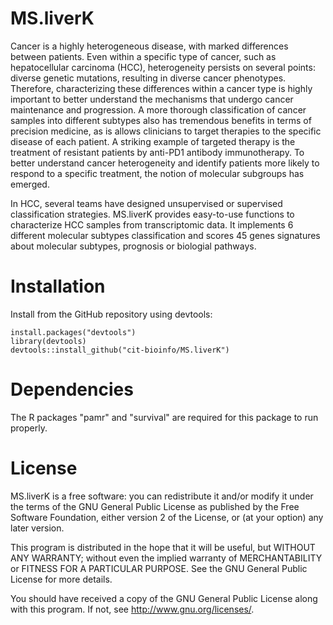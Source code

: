 # MS.liverK

  Cancer is a highly heterogeneous disease, with marked differences between patients. Even within a specific type of cancer, such as hepatocellular carcinoma (HCC), heterogeneity persists on several points: diverse genetic mutations, resulting in diverse cancer phenotypes. Therefore, characterizing these differences within a cancer type is highly important to better understand the mechanisms that undergo cancer maintenance and progression. A more thorough classification of cancer samples into different subtypes also has tremendous benefits in terms of precision medicine, as is allows clinicians to target therapies to the specific disease of each patient. A striking example of targeted therapy is the treatment of resistant patients by anti-PD1 antibody immunotherapy. To better understand cancer heterogeneity and identify patients more likely to respond to a specific treatment, the notion of molecular subgroups has emerged.
  
  In HCC, several teams have designed unsupervised or supervised classification strategies. MS.liverK provides easy-to-use functions to characterize HCC samples from transcriptomic data. It implements 6 different molecular subtypes classification and scores 45 genes signatures about molecular subtypes, prognosis or biologial pathways.

Installation
========
Install from the GitHub repository using devtools:

    install.packages("devtools")
    library(devtools)
    devtools::install_github("cit-bioinfo/MS.liverK")

Dependencies
========
The R packages "pamr" and "survival" are required for this package to run properly.

License
========

MS.liverK is a free software: you can redistribute it and/or modify
it under the terms of the GNU General Public License as published by
the Free Software Foundation, either version 2 of the License, or
(at your option) any later version.

This program is distributed in the hope that it will be useful,
but WITHOUT ANY WARRANTY; without even the implied warranty of
MERCHANTABILITY or FITNESS FOR A PARTICULAR PURPOSE.  See the
GNU General Public License for more details.

You should have received a copy of the GNU General Public License
along with this program.  If not, see <http://www.gnu.org/licenses/>.
